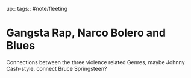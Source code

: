 up:: 
tags:: #note/fleeting 

# Gangsta Rap, Narco Bolero and Blues

Connections between the three violence related Genres, maybe Johnny Cash-style, connect Bruce Springsteen?